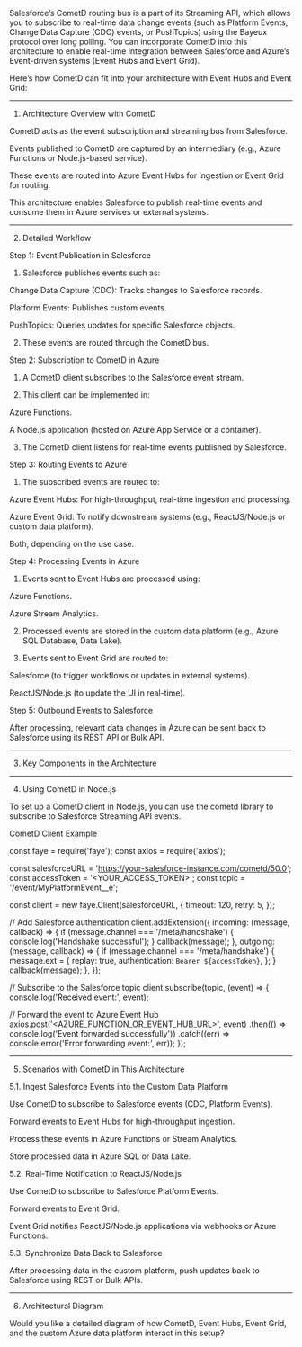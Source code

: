 Salesforce’s CometD routing bus is a part of its Streaming API, which allows you to subscribe to real-time data change events (such as Platform Events, Change Data Capture (CDC) events, or PushTopics) using the Bayeux protocol over long polling. You can incorporate CometD into this architecture to enable real-time integration between Salesforce and Azure’s Event-driven systems (Event Hubs and Event Grid).

Here’s how CometD can fit into your architecture with Event Hubs and Event Grid:


---

1. Architecture Overview with CometD

CometD acts as the event subscription and streaming bus from Salesforce.

Events published to CometD are captured by an intermediary (e.g., Azure Functions or Node.js-based service).

These events are routed into Azure Event Hubs for ingestion or Event Grid for routing.

This architecture enables Salesforce to publish real-time events and consume them in Azure services or external systems.



---

2. Detailed Workflow

Step 1: Event Publication in Salesforce

1. Salesforce publishes events such as:

Change Data Capture (CDC): Tracks changes to Salesforce records.

Platform Events: Publishes custom events.

PushTopics: Queries updates for specific Salesforce objects.



2. These events are routed through the CometD bus.



Step 2: Subscription to CometD in Azure

1. A CometD client subscribes to the Salesforce event stream.


2. This client can be implemented in:

Azure Functions.

A Node.js application (hosted on Azure App Service or a container).



3. The CometD client listens for real-time events published by Salesforce.



Step 3: Routing Events to Azure

1. The subscribed events are routed to:

Azure Event Hubs: For high-throughput, real-time ingestion and processing.

Azure Event Grid: To notify downstream systems (e.g., ReactJS/Node.js or custom data platform).

Both, depending on the use case.




Step 4: Processing Events in Azure

1. Events sent to Event Hubs are processed using:

Azure Functions.

Azure Stream Analytics.



2. Processed events are stored in the custom data platform (e.g., Azure SQL Database, Data Lake).


3. Events sent to Event Grid are routed to:

Salesforce (to trigger workflows or updates in external systems).

ReactJS/Node.js (to update the UI in real-time).




Step 5: Outbound Events to Salesforce

After processing, relevant data changes in Azure can be sent back to Salesforce using its REST API or Bulk API.



---

3. Key Components in the Architecture


---

4. Using CometD in Node.js

To set up a CometD client in Node.js, you can use the cometd library to subscribe to Salesforce Streaming API events.

CometD Client Example

const faye = require('faye');
const axios = require('axios');

const salesforceURL = 'https://your-salesforce-instance.com/cometd/50.0';
const accessToken = '<YOUR_ACCESS_TOKEN>';
const topic = '/event/MyPlatformEvent__e';

const client = new faye.Client(salesforceURL, {
  timeout: 120,
  retry: 5,
});

// Add Salesforce authentication
client.addExtension({
  incoming: (message, callback) => {
    if (message.channel === '/meta/handshake') {
      console.log('Handshake successful');
    }
    callback(message);
  },
  outgoing: (message, callback) => {
    if (message.channel === '/meta/handshake') {
      message.ext = {
        replay: true,
        authentication: `Bearer ${accessToken}`,
      };
    }
    callback(message);
  },
});

// Subscribe to the Salesforce topic
client.subscribe(topic, (event) => {
  console.log('Received event:', event);

  // Forward the event to Azure Event Hub
  axios.post('<AZURE_FUNCTION_OR_EVENT_HUB_URL>', event)
    .then(() => console.log('Event forwarded successfully'))
    .catch((err) => console.error('Error forwarding event:', err));
});


---

5. Scenarios with CometD in This Architecture

5.1. Ingest Salesforce Events into the Custom Data Platform

Use CometD to subscribe to Salesforce events (CDC, Platform Events).

Forward events to Event Hubs for high-throughput ingestion.

Process these events in Azure Functions or Stream Analytics.

Store processed data in Azure SQL or Data Lake.


5.2. Real-Time Notification to ReactJS/Node.js

Use CometD to subscribe to Salesforce Platform Events.

Forward events to Event Grid.

Event Grid notifies ReactJS/Node.js applications via webhooks or Azure Functions.


5.3. Synchronize Data Back to Salesforce

After processing data in the custom platform, push updates back to Salesforce using REST or Bulk APIs.



---

6. Architectural Diagram

Would you like a detailed diagram of how CometD, Event Hubs, Event Grid, and the custom Azure data platform interact in this setup?

